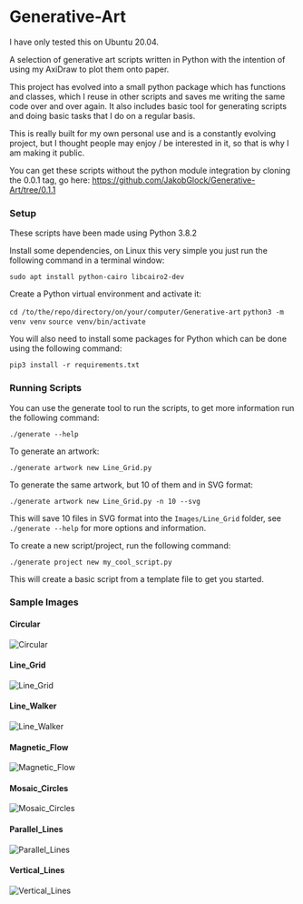 # Generative-Art

I have only tested this on Ubuntu 20.04.

A selection of generative art scripts written in Python with the intention of using my AxiDraw to plot them onto paper.

This project has evolved into a small python package which has functions and classes, which I reuse in other scripts and saves me writing the same code over and over again. It also includes basic tool for generating scripts and doing basic tasks that I do on a regular basis.
  
This is really built for my own personal use and is a constantly evolving project, but I thought people may enjoy / be interested in it, so that is why I am making it public.

You can get these scripts without the python module integration by cloning the 0.0.1 tag, go here: https://github.com/JakobGlock/Generative-Art/tree/0.1.1


### Setup

These scripts have been made using Python 3.8.2

Install some dependencies, on Linux this very simple you just run the following command in a terminal window:

`sudo apt install python-cairo libcairo2-dev`

Create a Python virtual environment and activate it:

`cd /to/the/repo/directory/on/your/computer/Generative-art`
`python3 -m venv venv`
`source venv/bin/activate`

You will also need to install some packages for Python which can be done using the following command:

`pip3 install -r requirements.txt`


### Running Scripts

You can use the generate tool to run the scripts, to get more information run the following command:

`./generate --help`


To generate an artwork:

`./generate artwork new Line_Grid.py`

To generate the same artwork, but 10 of them and in SVG format:

`./generate artwork new Line_Grid.py -n 10 --svg`

This will save 10 files in SVG format into the `Images/Line_Grid` folder, see `./generate --help` for more options and information.


To create a new script/project, run the following command:

`./generate project new my_cool_script.py`

This will create a basic script from a template file to get you started.
 

### Sample Images

#### Circular
![Circular](/Images/Circular/0bde255-sample.png)

#### Line_Grid
![Line_Grid](/Images/Line_Grid/c314c507-sample.png)

#### Line_Walker
![Line_Walker](/Images/Line_Walker/857172e8-sample.png)

#### Magnetic_Flow
![Magnetic_Flow](/Images/Magnetic_Flow/9d6a69dd-sample.png)

#### Mosaic_Circles
![Mosaic_Circles](/Images/Mosaic_Circles/1e299f47-sample.png)

#### Parallel_Lines
![Parallel_Lines](/Images/Parallel_Lines/a5c334c2-sample.png)

#### Vertical_Lines
![Vertical_Lines](/Images/Vertical_Lines/125c3d4d-sample.png)
